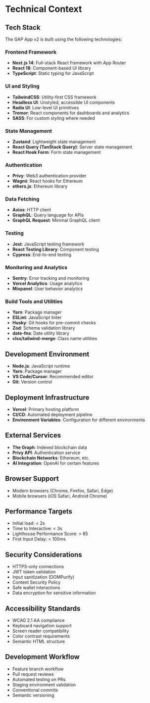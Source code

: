 # Technical Context

## Tech Stack

The GAP App v2 is built using the following technologies:

### Frontend Framework

- **Next.js 14**: Full-stack React framework with App Router
- **React 18**: Component-based UI library
- **TypeScript**: Static typing for JavaScript

### UI and Styling

- **TailwindCSS**: Utility-first CSS framework
- **Headless UI**: Unstyled, accessible UI components
- **Radix UI**: Low-level UI primitives
- **Tremor**: React components for dashboards and analytics
- **SASS**: For custom styling where needed

### State Management

- **Zustand**: Lightweight state management
- **React Query (TanStack Query)**: Server state management
- **React Hook Form**: Form state management

### Authentication

- **Privy**: Web3 authentication provider
- **Wagmi**: React hooks for Ethereum
- **ethers.js**: Ethereum library

### Data Fetching

- **Axios**: HTTP client
- **GraphQL**: Query language for APIs
- **GraphQL Request**: Minimal GraphQL client

### Testing

- **Jest**: JavaScript testing framework
- **React Testing Library**: Component testing
- **Cypress**: End-to-end testing

### Monitoring and Analytics

- **Sentry**: Error tracking and monitoring
- **Vercel Analytics**: Usage analytics
- **Mixpanel**: User behavior analytics

### Build Tools and Utilities

- **Yarn**: Package manager
- **ESLint**: JavaScript linter
- **Husky**: Git hooks for pre-commit checks
- **Zod**: Schema validation library
- **date-fns**: Date utility library
- **clsx/tailwind-merge**: Class name utilities

## Development Environment

- **Node.js**: JavaScript runtime
- **Yarn**: Package manager
- **VS Code/Cursor**: Recommended editor
- **Git**: Version control

## Deployment Infrastructure

- **Vercel**: Primary hosting platform
- **CI/CD**: Automated deployment pipeline
- **Environment Variables**: Configuration for different environments

## External Services

- **The Graph**: Indexed blockchain data
- **Privy API**: Authentication service
- **Blockchain Networks**: Ethereum, etc.
- **AI Integration**: OpenAI for certain features

## Browser Support

- Modern browsers (Chrome, Firefox, Safari, Edge)
- Mobile browsers (iOS Safari, Android Chrome)

## Performance Targets

- Initial load: < 2s
- Time to Interactive: < 3s
- Lighthouse Performance Score: > 85
- First Input Delay: < 100ms

## Security Considerations

- HTTPS-only connections
- JWT token validation
- Input sanitization (DOMPurify)
- Content Security Policy
- Safe wallet interactions
- Data encryption for sensitive information

## Accessibility Standards

- WCAG 2.1 AA compliance
- Keyboard navigation support
- Screen reader compatibility
- Color contrast requirements
- Semantic HTML structure

## Development Workflow

- Feature branch workflow
- Pull request reviews
- Automated testing on PRs
- Staging environment validation
- Conventional commits
- Semantic versioning

